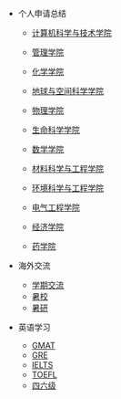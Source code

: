- 个人申请总结

  - [计算机科学与技术学院](grad-application/computer-science-and-technology/README.md)

  - [管理学院](grad-application/management/README.md)
  
  - [化学学院](grad-application/chemistry/README.md)

  - [地球与空间科学学院](grad-application/earth-and-space-science/README.md)

  - [物理学院](grad-application/physics/README.md)

  - [生命科学学院](grad-application/biology-science/README.md)

  - [数学学院](grad-application/math/README.md)

  - [材料科学与工程学院](grad-application/materials-science-and-engineering/README.md)

  - [环境科学与工程学院](grad-application/environmental-science-and-engineering/README.md)

  - [电气工程学院](grad-application/electronic-and-electrical-engineering/README.md)

  - [经济学院](grad-application/finance/README.md)

  - [药学院](grad-application/medicine/README.md)

- 海外交流

  - [学期交流](oversea-program/semester-program/README.md)
  - [暑校](oversea-program/summer-school/README.md)
  - [暑研](oversea-program/summer-research/README.md)

- 英语学习

  - [GMAT](英语学习/GMAT/README.md)
  - [GRE](英语学习/GRE/README.md)
  - [IELTS](英语学习/IELTS/README.md)
  - [TOEFL](英语学习/TOEFL/README.md)
  - [四六级](英语学习/四六级/README.md)
